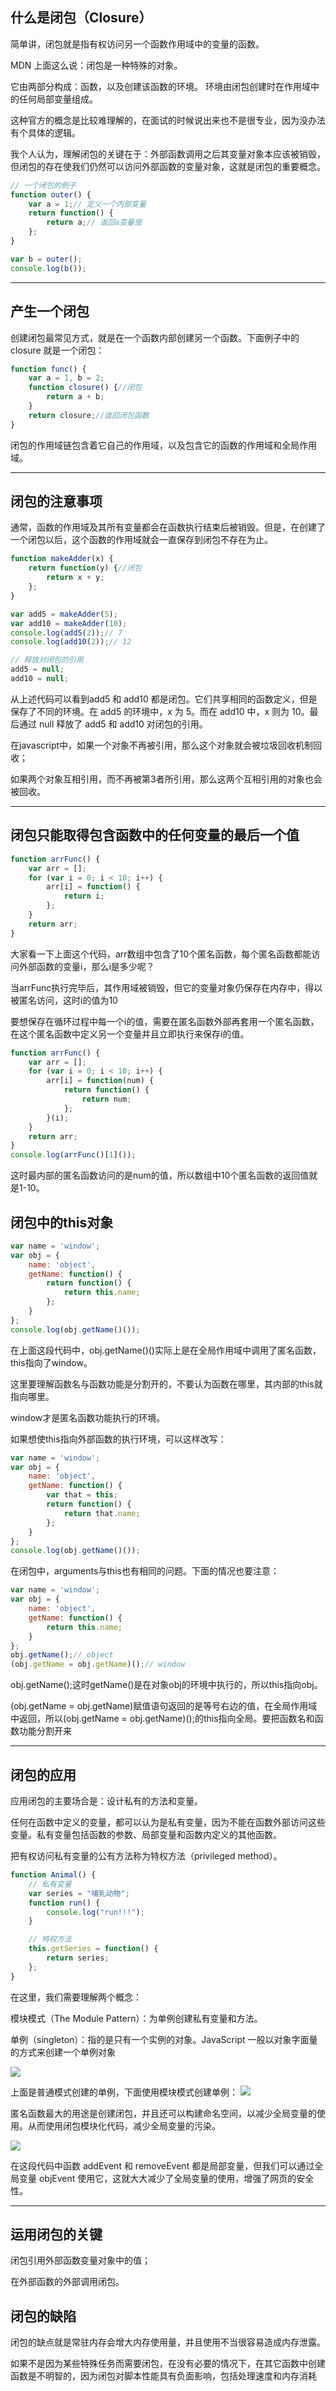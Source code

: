 ## 什么是闭包（Closure）

简单讲，闭包就是指有权访问另一个函数作用域中的变量的函数。

MDN 上面这么说：闭包是一种特殊的对象。

它由两部分构成：函数，以及创建该函数的环境。
环境由闭包创建时在作用域中的任何局部变量组成。

这种官方的概念是比较难理解的，在面试的时候说出来也不是很专业，因为没办法有个具体的逻辑。

我个人认为，理解闭包的关键在于：外部函数调用之后其变量对象本应该被销毁，但闭包的存在使我们仍然可以访问外部函数的变量对象，这就是闭包的重要概念。

```JavaScript
// 一个闭包的例子
function outer() {
    var a = 1;// 定义一个内部变量
    return function() {
        return a;// 返回a变量值
    };
}

var b = outer();
console.log(b());
```
---
## 产生一个闭包

创建闭包最常见方式，就是在一个函数内部创建另一个函数。下面例子中的 closure 就是一个闭包：

```javascript
function func() {
    var a = 1, b = 2;
    function closure() {//闭包
        return a + b;
    }
    return closure;//返回闭包函数
}
```
闭包的作用域链包含着它自己的作用域，以及包含它的函数的作用域和全局作用域。

---
## 闭包的注意事项
通常，函数的作用域及其所有变量都会在函数执行结束后被销毁。但是，在创建了一个闭包以后，这个函数的作用域就会一直保存到闭包不存在为止。

```javascript
function makeAdder(x) {
    return function(y) {//闭包
        return x + y;
    };
}

var add5 = makeAdder(5);
var add10 = makeAdder(10);
console.log(add5(2));// 7
console.log(add10(2));// 12

// 释放对闭包的引用
add5 = null;
add10 = null;
```

从上述代码可以看到add5 和 add10 都是闭包。它们共享相同的函数定义，但是保存了不同的环境。在 add5 的环境中，x 为 5。而在 add10 中，x 则为 10。最后通过 null 释放了 add5 和 add10 对闭包的引用。

在javascript中，如果一个对象不再被引用，那么这个对象就会被垃圾回收机制回收；

如果两个对象互相引用，而不再被第3者所引用，那么这两个互相引用的对象也会被回收。

---
## 闭包只能取得包含函数中的任何变量的最后一个值

```javascript
function arrFunc() {
    var arr = [];
    for (var i = 0; i < 10; i++) {
        arr[i] = function() {
            return i;
        };
    }
    return arr;
}
```

大家看一下上面这个代码，arr数组中包含了10个匿名函数，每个匿名函数都能访问外部函数的变量i，那么i是多少呢？

当arrFunc执行完毕后，其作用域被销毁，但它的变量对象仍保存在内存中，得以被匿名访问，这时i的值为10

要想保存在循环过程中每一个i的值，需要在匿名函数外部再套用一个匿名函数，在这个匿名函数中定义另一个变量并且立即执行来保存i的值。

```javascript
function arrFunc() {
    var arr = [];
    for (var i = 0; i < 10; i++) {
        arr[i] = function(num) {
            return function() {
                return num;
            };
        }(i);
    }
    return arr;
}
console.log(arrFunc()[1]());
```

这时最内部的匿名函数访问的是num的值，所以数组中10个匿名函数的返回值就是1-10。

## 闭包中的this对象
```javascript
var name = 'window';
var obj = {
    name: 'object',
    getName: function() {
        return function() {
            return this.name;
        };
    }
};
console.log(obj.getName()());
```

在上面这段代码中，obj.getName()()实际上是在全局作用域中调用了匿名函数，this指向了window。

这里要理解函数名与函数功能是分割开的，不要认为函数在哪里，其内部的this就指向哪里。

window才是匿名函数功能执行的环境。

如果想使this指向外部函数的执行环境，可以这样改写：

```javascript
var name = 'window';
var obj = {
    name: 'object',
    getName: function() {
        var that = this;
        return function() {
            return that.name;
        };
    }
};
console.log(obj.getName()());
```

在闭包中，arguments与this也有相同的问题。下面的情况也要注意：

```javascript
var name = 'window';
var obj = {
    name: 'object',
    getName: function() {
        return this.name;
    }
};
obj.getName();// object
(obj.getName = obj.getName)();// window
```

obj.getName();这时getName()是在对象obj的环境中执行的，所以this指向obj。

(obj.getName = obj.getName)赋值语句返回的是等号右边的值，在全局作用域中返回，所以(obj.getName = obj.getName)();的this指向全局。要把函数名和函数功能分割开来

---
## 闭包的应用

应用闭包的主要场合是：设计私有的方法和变量。

任何在函数中定义的变量，都可以认为是私有变量，因为不能在函数外部访问这些变量。私有变量包括函数的参数、局部变量和函数内定义的其他函数。

把有权访问私有变量的公有方法称为特权方法（privileged method）。

```javascript
function Animal() {
    // 私有变量
    var series = "哺乳动物";
    function run() {
        console.log("run!!!");
    }

    // 特权方法
    this.getSeries = function() {
        return series;
    };
}
```

在这里，我们需要理解两个概念：

模块模式（The Module Pattern）：为单例创建私有变量和方法。

单例（singleton）：指的是只有一个实例的对象。JavaScript 一般以对象字面量的方式来创建一个单例对象

![](./img/1.webp)

上面是普通模式创建的单例，下面使用模块模式创建单例：
![](./img/2.webp)

匿名函数最大的用途是创建闭包，并且还可以构建命名空间，以减少全局变量的使用。从而使用闭包模块化代码，减少全局变量的污染。

![](./img/3.webp)

在这段代码中函数 addEvent 和 removeEvent 都是局部变量，但我们可以通过全局变量 objEvent 使用它，这就大大减少了全局变量的使用，增强了网页的安全性。

---
## 运用闭包的关键

闭包引用外部函数变量对象中的值；

在外部函数的外部调用闭包。


## 闭包的缺陷

闭包的缺点就是常驻内存会增大内存使用量，并且使用不当很容易造成内存泄露。

如果不是因为某些特殊任务而需要闭包，在没有必要的情况下，在其它函数中创建函数是不明智的，因为闭包对脚本性能具有负面影响，包括处理速度和内存消耗

